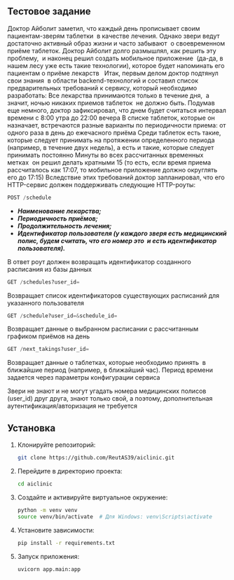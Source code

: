 ## Тестовое задание

Доктор Айболит заметил, что каждый день
прописывает своим пациентам-зверям таблетки 
в качестве лечения. Однако звери ведут достаточно
активный образ жизни и часто забывают 
о своевременном приёме таблеток. Доктор Айболит
долго размышлял, как решить эту проблему, 
и наконец решил создать мобильное приложение 
(да-да, в нашем лесу уже есть такие технологии),
которое будет напоминать его пациентам о приёме
лекарств  
Итак, первым делом доктор подтянул свои знания 
в области backend-технологий и составил список
предварительных требований к сервису, который
необходимо разработать:
Все лекарства принимаются только в течение дня, 
а значит, ночью никаких приемов таблеток 
не должно быть. Подумав еще немного, доктор
зафиксировал, что днем будет считаться интервал
времени с 8:00 утра до 22:00 вечера
В списке таблеток, которые он назначает,
встречаются разные варианты по периодичности
приема: от одного раза в день до ежечасного приёма
Среди таблеток есть такие, которые следует
принимать на протяжении определенного периода
(например, в течение двух недель), а есть и такие,
которые следует принимать постоянно
Минуты во всех рассчитанных временных метках 
он решил делать кратными 15 (то есть, если время
приема рассчиталось как 17:07, то мобильное
приложение должно округлять его до 17:15)
Вследствие этих требований доктор запланировал,
что его HTTP-сервис должен поддерживать
следующие HTTP-роуты:
```python
POST /schedule
```
+ ***Наименование лекарства;***
+ ***Периодичность приёмов;***
+ ***Продолжительность лечения;***
+ ***Идентификатор пользователя (у каждого зверя есть 
медицинский полис, будем считать, что его номер это 
и есть идентификатор пользователя).***

В ответ роут должен возвращать идентификатор созданного
расписания из базы данных
```python
GET /schedules?user_id=
```
Возвращает список идентификаторов существующих
расписаний для указанного пользователя

```python
GET /schedule?user_id=&schedule_id=
```

Возвращает данные о выбранном расписании с рассчитанным
графиком приёмов на день

```python
GET /next_takings?user_id=
```
Возвращает данные о таблетках, которые необходимо принять 
в ближайшие период (например, в ближайший час). Период
времени задается через параметры конфигурации сервиса

Звери не знают и не могут угадать номера
медицинских полисов (user_id) друг друга, знают
только свой, а поэтому, дополнительная
аутентификация/авторизация не требуется


## Установка

1. Клонируйте репозиторий:

   ```bash
   git clone https://github.com/ReutAS39/aiclinic.git
   ```

2. Перейдите в директорию проекта:

   ```bash
   cd aiclinic
   ```

3. Создайте и активируйте виртуальное окружение:

   ```bash
   python -m venv venv
   source venv/bin/activate  # Для Windows: venv\Scripts\activate
   ```

4. Установите зависимости:

   ```bash
   pip install -r requirements.txt
   ```


5. Запуск приложения: 

   ```bash
   uvicorn app.main:app
   ```
